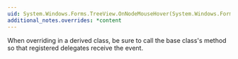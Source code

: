 ```yaml
---
uid: System.Windows.Forms.TreeView.OnNodeMouseHover(System.Windows.Forms.TreeNodeMouseHoverEventArgs)
additional_notes.overrides: *content
---
```


<p>When overriding <xref href="System.Windows.Forms.TreeView.OnNodeMouseHover(System.Windows.Forms.TreeNodeMouseHoverEventArgs)"></xref> in a derived class, be sure to call the base class's <xref href="System.Windows.Forms.TreeView.OnNodeMouseHover(System.Windows.Forms.TreeNodeMouseHoverEventArgs)"></xref> method so that registered delegates receive the event.</p>


